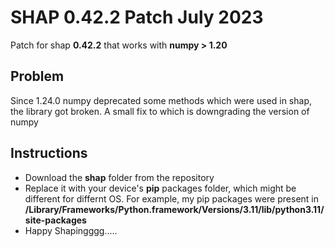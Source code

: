 # SHAP 0.42.2 Patch July 2023
Patch for shap **0.42.2** that works with **numpy > 1.20**


## Problem
Since 1.24.0 numpy deprecated some methods which were used in shap, the library got broken. A small fix to which is downgrading the version of numpy


## Instructions
+ Download the **shap** folder from the repository
+ Replace it with your device's **pip** packages folder, which might be different for differnt OS. For example, my pip packages were present in **/Library/Frameworks/Python.framework/Versions/3.11/lib/python3.11/site-packages**
+ Happy Shapingggg.....
